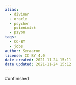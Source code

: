 ```yaml
---
alias:
  - diviner
  - oracle
  - psycher
  - psionicist
  - psyon
tags:
  - CC-BY
  - jobs
author: Seraaron
license: CC BY 4.0
date created: 2021-11-24 15:11
date updated: 2021-11-24 15:12
---
```


#unfinished 